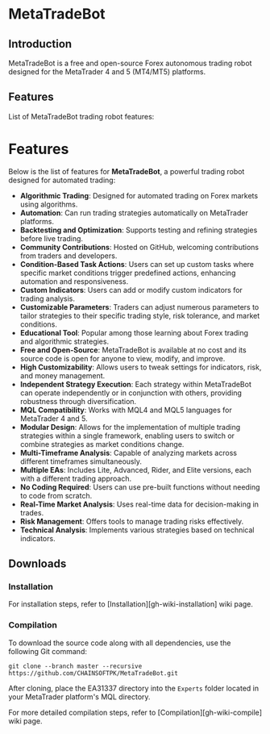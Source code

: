 # MetaTradeBot


## Introduction

MetaTradeBot is a free and open-source Forex autonomous trading robot
designed for the MetaTrader 4 and 5 (MT4/MT5) platforms.


## Features

List of MetaTradeBot trading robot features:

# Features

Below is the list of features for **MetaTradeBot**, a powerful trading robot designed for automated trading:

- **Algorithmic Trading**: Designed for automated trading on Forex markets using algorithms.
- **Automation**: Can run trading strategies automatically on MetaTrader platforms.
- **Backtesting and Optimization**: Supports testing and refining strategies before live trading.
- **Community Contributions**: Hosted on GitHub, welcoming contributions from traders and developers.
- **Condition-Based Task Actions**: Users can set up custom tasks where specific market conditions trigger predefined actions, enhancing automation and responsiveness.
- **Custom Indicators**: Users can add or modify custom indicators for trading analysis.
- **Customizable Parameters**: Traders can adjust numerous parameters to tailor strategies to their specific trading style, risk tolerance, and market conditions.
- **Educational Tool**: Popular among those learning about Forex trading and algorithmic strategies.
- **Free and Open-Source**: MetaTradeBot is available at no cost and its source code is open for anyone to view, modify, and improve.
- **High Customizability**: Allows users to tweak settings for indicators, risk, and money management.
- **Independent Strategy Execution**: Each strategy within MetaTradeBot can operate independently or in conjunction with others, providing robustness through diversification.
- **MQL Compatibility**: Works with MQL4 and MQL5 languages for MetaTrader 4 and 5.
- **Modular Design**: Allows for the implementation of multiple trading strategies within a single framework, enabling users to switch or combine strategies as market conditions change.
- **Multi-Timeframe Analysis**: Capable of analyzing markets across different timeframes simultaneously.
- **Multiple EAs**: Includes Lite, Advanced, Rider, and Elite versions, each with a different trading approach.
- **No Coding Required**: Users can use pre-built functions without needing to code from scratch.
- **Real-Time Market Analysis**: Uses real-time data for decision-making in trades.
- **Risk Management**: Offers tools to manage trading risks effectively.
- **Technical Analysis**: Implements various strategies based on technical indicators.


## Downloads

### Installation

For installation steps, refer to [Installation][gh-wiki-installation] wiki page.

### Compilation

To download the source code along with all dependencies, use the following Git command:

    git clone --branch master --recursive https://github.com/CHAINSOFTPK/MetaTradeBot.git

After cloning, place the EA31337 directory into the `Experts` folder located in
your MetaTrader platform's MQL directory.

For more detailed compilation steps, refer to [Compilation][gh-wiki-compile] wiki page.

